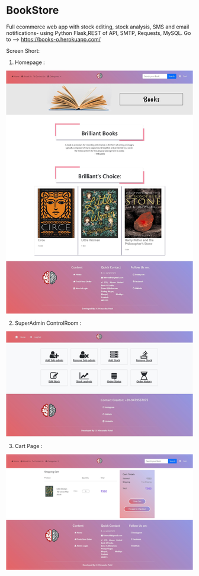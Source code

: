 # BookStore
Full ecommerce web app with stock editing, stock analysis, SMS and email notifications- using Python Flask,REST of API, SMTP, Requests, MySQL.
Go to --> https://books-o.herokuapp.com/

Screen Short:
1. Homepage :

![image](https://github.com/himreal9/BookStore/blob/main/Brilliant%20Books-Home-Src.jpg)

2. SuperAdmin ControlRoom :

![image](https://github.com/himreal9/BookStore/blob/main/Brilliant%20Booksad-Super-Admin.jpg)

3. Cart Page :

![image](https://github.com/himreal9/BookStore/blob/main/Oder%20Page-src.jpg)
